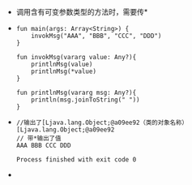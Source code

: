 - 调用含有可变参数类型的方法时，需要传*
- ```
  fun main(args: Array<String>) {
      invokMsg("AAA", "BBB", "CCC", "DDD")
  }
  
  fun invokMsg(vararg value: Any?){
      printlnMsg(value)
      printlnMsg(*value)
  }
  
  fun printlnMsg(vararg msg: Any?){
      println(msg.joinToString(" "))
  }
  ```
- ```
  //输出了[Ljava.lang.Object;@a09ee92（类的对象名称）
  [Ljava.lang.Object;@a09ee92
  // 带*输出了值
  AAA BBB CCC DDD
  
  Process finished with exit code 0
  ```
-